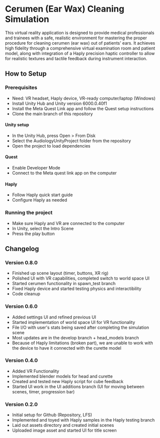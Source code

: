 # Cerumen (Ear Wax) Cleaning Simulation

This virtual reality application is designed to provide medical professionals and trainees with a safe, realistic environment for mastering the proper procedure for cleaning cerumen (ear wax) out of patients' ears. It achieves high fidelity through a comprehensive virtual examination room and patient model, along with integration of a Haply precision haptic controller to allow for realistic textures and tactile feedback during instrument interaction.

## How to Setup
### Prerequisites
- Need: VR headset, Haply device, VR-ready computer/laptop (Windows)
- Install Unity Hub and Unity version 6000.0.40f1
- Install the Meta Quest Link app and follow the Quest setup instructions
- Clone the main branch of this repository

#### Unity setup
- In the Unity Hub, press Open > From Disk
- Select the AudiologyUnityProject folder from the repository
- Open the project to load dependencies

#### Quest
- Enable Developer Mode
- Connect to the Meta quest link app on the computer

#### Haply
- Follow Haply quick start guide
- Configure Haply as needed

### Running the project
- Make sure Haply and VR are connected to the computer
- In Unity, select the Intro Scene
- Press the play button

## Changelog
### Version 0.8.0
- Finished up scene layout (timer, buttons, XR rig)
- Polished UI with VR capabilities, completed switch to world space UI
- Started cerumen functionality in spawn_test branch
- Fixed Haply device and started testing physics and interactibility
- Code cleanup
### Version 0.6.0
- Added settings UI and refined previous UI
- Started implementation of world space UI for VR functionality
- File I/O with user's stats being saved after completing the simulation scene
- Most updates are in the develop branch + head_models branch
- Because of Haply limitations (broken part), we are unable to work with the device to have it connected with the curette model

### Version  0.4.0
- Added VR Functionality
- Implemented blender models for head and curette
- Created and tested new Haply script for cube feedback
- Started UI work in the UI additions branch (UI for moving between scenes, timer, progression bar)

### Version 0.2.0
- Initial setup for Github (Repository, LFS)
- Implemented and toyed with Haply samples in the Haply testing branch
- Laid out assets directory and created initial scenes
- Uploaded image asset and started UI for title screen
